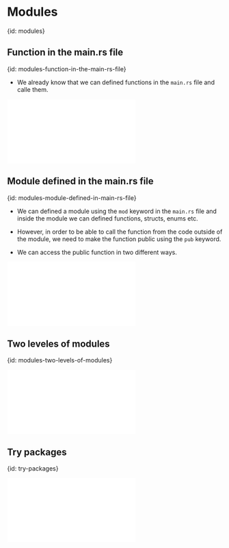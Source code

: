 # Modules
{id: modules}

## Function in the main.rs file
{id: modules-function-in-the-main-rs-file}

* We already know that we can defined functions in the `main.rs` file and calle them.

![](examples/modules/function-in-main/src/main.rs)

## Module defined in the main.rs file
{id: modules-module-defined-in-main-rs-file}

* We can defined a module using the `mod` keyword in the `main.rs` file and inside the module we can defined functions, structs, enums etc.
* However, in order to be able to call the function from the code outside of the module, we need to make the function public using the `pub` keyword.

* We can access the public function in two different ways.

![](examples/modules/inline-module/src/main.rs)


## Two leveles of modules
{id: modules-two-levels-of-modules}

![](examples/modules/two-levels-of-modules/src/main.rs)


## Try packages
{id: try-packages}

![](examples/modules/try-packages/src/main.rs)

